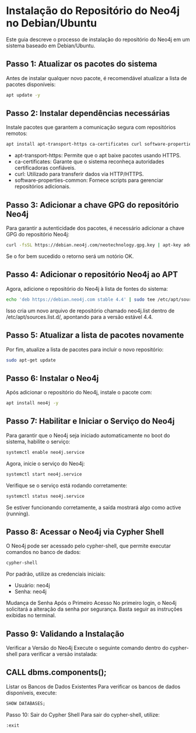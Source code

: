 # Instalação do Repositório do Neo4j no Debian/Ubuntu

Este guia descreve o processo de instalação do repositório do Neo4j em um sistema baseado em Debian/Ubuntu.

## Passo 1: Atualizar os pacotes do sistema

Antes de instalar qualquer novo pacote, é recomendável atualizar a lista de pacotes disponíveis:

```bash
apt update -y
```

## Passo 2: Instalar dependências necessárias
Instale pacotes que garantem a comunicação segura com repositórios remotos:

```bash
apt install apt-transport-https ca-certificates curl software-properties-common -y
```

* apt-transport-https: Permite que o apt baixe pacotes usando HTTPS.
* ca-certificates: Garante que o sistema reconheça autoridades certificadoras confiáveis.
* curl: Utilizado para transferir dados via HTTP/HTTPS.
* software-properties-common: Fornece scripts para gerenciar repositórios adicionais.

## Passo 3: Adicionar a chave GPG do repositório Neo4j
Para garantir a autenticidade dos pacotes, é necessário adicionar a chave GPG do repositório Neo4j:

```bash
curl -fsSL https://debian.neo4j.com/neotechnology.gpg.key | apt-key add -
```

Se o for bem sucedido o retorno será um notório OK.

## Passo 4: Adicionar o repositório Neo4j ao APT
Agora, adicione o repositório do Neo4j à lista de fontes do sistema:

```bash
echo 'deb https://debian.neo4j.com stable 4.4' | sudo tee /etc/apt/sources.list.d/neo4j.list
```
Isso cria um novo arquivo de repositório chamado neo4j.list dentro de /etc/apt/sources.list.d/, apontando para a versão estável 4.4.

## Passo 5: Atualizar a lista de pacotes novamente
Por fim, atualize a lista de pacotes para incluir o novo repositório:

```bash
sudo apt-get update
```

## Passo 6: Instalar o Neo4j

Após adicionar o repositório do Neo4j, instale o pacote com:

```sh
apt install neo4j -y
```

## Passo 7: Habilitar e Iniciar o Serviço do Neo4j
Para garantir que o Neo4j seja iniciado automaticamente no boot do sistema, habilite o serviço:

```bash
systemctl enable neo4j.service
```

Agora, inicie o serviço do Neo4j:
```bash
systemctl start neo4j.service
```

Verifique se o serviço está rodando corretamente:
```bash
systemctl status neo4j.service
```
Se estiver funcionando corretamente, a saída mostrará algo como active (running).

## Passo 8: Acessar o Neo4j via Cypher Shell
O Neo4j pode ser acessado pelo cypher-shell, que permite executar comandos no banco de dados:
```bash
cypher-shell
```

Por padrão, utilize as credenciais iniciais:

* Usuário: neo4j
* Senha: neo4j

Mudança de Senha Após o Primeiro Acesso
No primeiro login, o Neo4j solicitará a alteração da senha por segurança. Basta seguir as instruções exibidas no terminal.

## Passo 9: Validando a Instalação
Verificar a Versão do Neo4j
Execute o seguinte comando dentro do cypher-shell para verificar a versão instalada:


## CALL dbms.components();
Listar os Bancos de Dados Existentes
Para verificar os bancos de dados disponíveis, execute:

```sql
SHOW DATABASES;
```

Passo 10: Sair do Cypher Shell
Para sair do cypher-shell, utilize:

```bash
:exit
```
